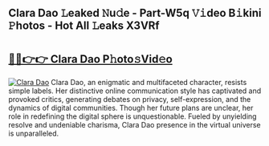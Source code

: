 ## Clara Dao 𝙻eaked 𝙽u𝚍e - Part-W5q 𝚅𝚒deo B𝚒kini 𝙿hotos - Hot All 𝙻eaks X3VRf

# <h2><a href="http://ld05q0.urlbe.top/?page=Clara+Dao">🔗🔗👉👉 Clara Dao P𝚑oto𝚜Vid𝚎o</a></h2>

[![Clara Dao](https://i.imgur.com/eBuTRDB.gif)](http://ld05q0.urlbe.top/?page=Clara+Dao)
Clara Dao, an enigmatic and multifaceted character, resists simple labels. Her distinctive online communication style has captivated and provoked critics, generating debates on privacy, self-expression, and the dynamics of digital communities. Though her future plans are unclear, her role in redefining the digital sphere is unquestionable. Fueled by unyielding resolve and undeniable charisma, Clara Dao presence in the virtual universe is unparalleled.
